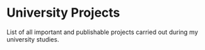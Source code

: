 # University Projects
List of all important and publishable projects carried out during my university studies.
